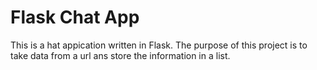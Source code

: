 # Flask Chat App

This is a hat appication written in Flask. The purpose of this project is to take data from a url ans store the information in a list.